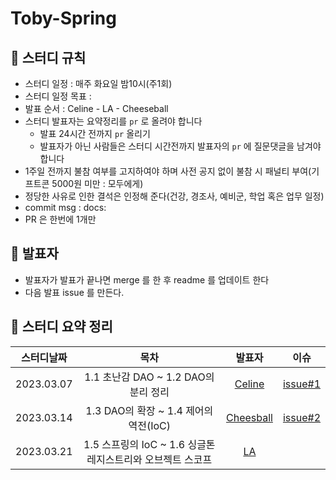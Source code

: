 # Toby-Spring

## 📌 스터디 규칙
- 스터디 일정 : 매주 화요일 밤10시(주1회)
- 스터디 일정 목표 :
- 발표 순서 : Celine - LA - Cheeseball
- 스터디 발표자는 요약정리를 `pr` 로 올려야 합니다
  - 발표 24시간 전까지 `pr` 올리기
  - 발표자가 아닌 사람들은 스터디 시간전까지 발표자의 `pr` 에 질문댓글을 남겨야 합니다
- 1주일 전까지 불참 여부를 고지하여야 하며 사전 공지 없이 불참 시 패널티 부여(기프트콘 5000원 미만 : 모두에게)
- 정당한 사유로 인한 결석은 인정해 준다(건강, 경조사, 예비군, 학업 혹은 업무 일정)
- commit msg : docs:
- PR 은 한번에 1개만

## 📌 발표자
- 발표자가 발표가 끝나면 merge 를 한 후 readme 를 업데이트 한다
- 다음 발표 issue 를 만든다.

## 📌 스터디 요약 정리
|스터디날짜|목차|발표자|이슈|
|:---------:|:---:|:---:|:---:|
|2023.03.07|1.1 초난감 DAO ~ 1.2 DAO의 분리 정리|[Celine](https://github.com/Hoontudy/Toby-Spring/blob/main/celine/src/main/resources/1%EC%9E%A5_%EC%98%A4%EB%B8%8C%EC%A0%9D%ED%8A%B8%EC%99%80_%EC%9D%98%EC%A1%B4%EA%B4%80%EA%B3%84.md)|[issue#1](https://github.com/Hoontudy/Toby-Spring/issues/4)|
|2023.03.14|1.3 DAO의 확장 ~ 1.4 제어의 역전(IoC)|[Cheesball](https://github.com/Hoontudy/Toby-Spring/blob/main/cheeseball/src/doc/ch01_3~01_4.md)|[issue#2](https://github.com/Hoontudy/Toby-Spring/issues/5)|  
|2023.03.21|1.5 스프링의 IoC ~ 1.6 싱글톤 레지스트리와 오브젝트 스코프|[LA]()|  


